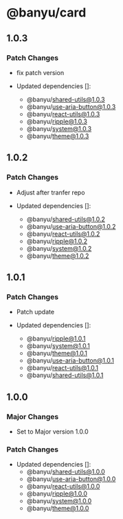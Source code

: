 # @banyu/card

## 1.0.3

### Patch Changes

- fix patch version

- Updated dependencies []:
  - @banyu/shared-utils@1.0.3
  - @banyu/use-aria-button@1.0.3
  - @banyu/react-utils@1.0.3
  - @banyu/ripple@1.0.3
  - @banyu/system@1.0.3
  - @banyu/theme@1.0.3

## 1.0.2

### Patch Changes

- Adjust after tranfer repo

- Updated dependencies []:
  - @banyu/shared-utils@1.0.2
  - @banyu/use-aria-button@1.0.2
  - @banyu/react-utils@1.0.2
  - @banyu/ripple@1.0.2
  - @banyu/system@1.0.2
  - @banyu/theme@1.0.2

## 1.0.1

### Patch Changes

- Patch update

- Updated dependencies []:
  - @banyu/ripple@1.0.1
  - @banyu/system@1.0.1
  - @banyu/theme@1.0.1
  - @banyu/use-aria-button@1.0.1
  - @banyu/react-utils@1.0.1
  - @banyu/shared-utils@1.0.1

## 1.0.0

### Major Changes

- Set to Major version 1.0.0

### Patch Changes

- Updated dependencies []:
  - @banyu/shared-utils@1.0.0
  - @banyu/use-aria-button@1.0.0
  - @banyu/react-utils@1.0.0
  - @banyu/ripple@1.0.0
  - @banyu/system@1.0.0
  - @banyu/theme@1.0.0

